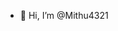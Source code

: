 - 👋 Hi, I’m @Mithu4321
<!---
Mithu4321/Mithu4321 is a ✨ special ✨ repository because its `README.md` (this file) appears on your GitHub profile.
You can click the Preview link to take a look at your changes.
--->
